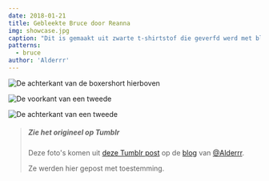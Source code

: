 ```yaml
---
date: 2018-01-21
title: Gebleekte Bruce door Reanna
img: showcase.jpg
caption: "Dit is gemaakt uit zwarte t-shirtstof die geverfd werd met bleekwater. Voor het ontwerp werden woestijnplanten gebruikt."
patterns:
  - bruce
author: 'Alderrr'
---
```


![De achterkant van de boxershort hierboven](/img/showcase/bleach-dyed-bruce/1-back.jpg)

![De voorkant van een tweede](/img/showcase/bleach-dyed-bruce/2-front.jpg)

![De achterkant van een tweede](/img/showcase/bleach-dyed-bruce/2-back.jpg)

> ##### Zie het origineel op Tumblr
> 
> Deze foto's komen uit [deze Tumblr post](http://alderrr.tumblr.com/post/168948306776/christmas-crafting-2-pairs-of-mens-underwear) op de [blog](http://alderrr.tumblr.com/) van [@Alderrr](/users/Alderrr).
> 
> Ze werden hier gepost met toestemming.